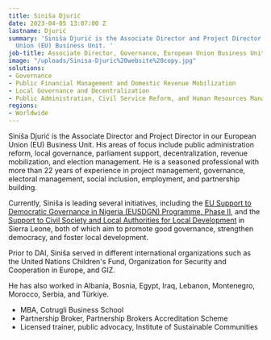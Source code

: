 ```yaml
---
title: Siniša Djurić
date: 2023-04-05 13:07:00 Z
lastname: Djurić
summary: 'Siniša Djurić is the Associate Director and Project Director in our European
  Union (EU) Business Unit. '
job-title: Associate Director, Governance, European Union Business Unit
image: "/uploads/Sinisa-Djuric%20website%20copy.jpg"
solutions:
- Governance
- Public Financial Management and Domestic Revenue Mobilization
- Local Governance and Decentralization
- Public Administration, Civil Service Reform, and Human Resources Management
regions:
- Worldwide
---
```


Siniša Djurić is the Associate Director and Project Director in our European Union (EU) Business Unit. His areas of focus include public administration reform, local governance, parliament support, decentralization, revenue mobilization, and election management. He is a seasoned professional with more than 22 years of experience in project management, governance, electoral management, social inclusion, employment, and partnership building.

Currently, Siniša is leading several initiatives, including the [EU Support to Democratic Governance in Nigeria (EUSDGN) Programme, Phase II](https://www.dai.com/our-work/projects/nigeria-eu-support-to-democratic-governance-in-nigeria-eusdgn-programme-phase-ii), and the [Support to Civil Society and Local Authorities for Local Development](https://www.dai.com/our-work/projects/sierra-leone-support-to-civil-society-and-local-authorities-for-local-development) in Sierra Leone, both of which aim to promote good governance, strengthen democracy, and foster local development.

Prior to DAI, Siniša served in different international organizations such as the United Nations Children's Fund, Organization for Security and Cooperation in Europe, and GIZ.

He has also worked in Albania, Bosnia, Egypt, Iraq, Lebanon, Montenegro, Morocco, Serbia, and Türkiye.

* MBA, Cotrugli Business School  
* Partnership Broker, Partnership Brokers Accreditation Scheme
* Licensed trainer, public advocacy, Institute of Sustainable Communities